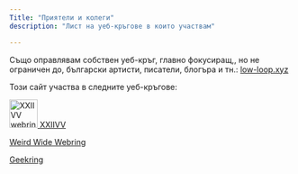 ```yaml
---
Title: "Приятели и колеги"
description: "Лист на уеб-кръгове в които участвам"

---
```


Също оправлявам собствен уеб-кръг, главно фокусиращ,, но не ограничен до, български артисти, писатели, блогъра и тн.: [low-loop.xyz](low-loop.xyz)

Този сайт участва в следните уеб-кръгове:

<div>
    <a href="https://webring.xxiivv.com/#your-id-here" target="_blank" rel="noopener" >
        <img src="https://webring.xxiivv.com/icon.black.svg" alt="XXIIVV webring" style="width: 50px; height: 50px; border: none;"> 
    XXIIVV</a>

<a href="https://weirdwidewebring.net/random.html">Weird Wide Webring
    </a>

<a href="http://geekring.net/" target="_blank">Geekring
    </a>
</div>


